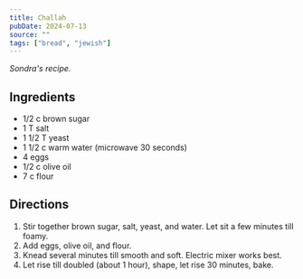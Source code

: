 ```yaml
---
title: Challah
pubDate: 2024-07-13
source: ""
tags: ["bread", "jewish"]
---
```


*Sondra's recipe.*

<section>

## Ingredients

- 1/2 c brown sugar
- 1 T salt
- 1 1/2 T yeast
- 1 1/2 c warm water (microwave 30 seconds)
- 4 eggs
- 1/2 c olive oil
- 7 c flour

</section>

<section>

## Directions

1. Stir together brown sugar, salt, yeast, and water. Let sit a few minutes till foamy.
2. Add eggs, olive oil, and flour.
3. Knead several minutes till smooth and soft. Electric mixer works best.
4. Let rise till doubled (about 1 hour), shape, let rise 30 minutes, bake.

</section>